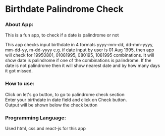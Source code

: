 <h1>Birthdate Palindrome Check</h1>

<h3>About App:</h3>

This is a fun app, to check if a date is palindrome or not

This app checks input birthdate in 4 formats yyyy-mm-dd, dd-mm-yyyy, mm-dd-yy, m-dd-yyyy e.g. if date input by user is 01 Aug 1995, then app will check for 19950801, 01081995, 080195, 1081995 combinations. It will show date is palindrome if one of the combinations is palindrome. If the date is not palindrome then it will show nearest date and by how many days it got missed.

<h3>How to use:</h3>

Click on let's go button, to go to palindrome check section<br>
Enter your birthdate in date field and click on Check button.<br>
Output will be shown below the check button<br>
<h3>Programming Language:</h3>

Used html, css and react-js for this app
